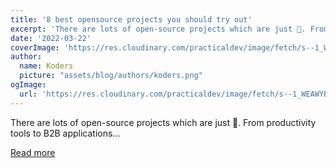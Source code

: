 ```yaml
---
title: '8 best opensource projects you should try out'
excerpt: 'There are lots of open-source projects which are just 🤯. From productivity tools to B2B applications...'
date: '2022-03-22'
coverImage: 'https://res.cloudinary.com/practicaldev/image/fetch/s--1_WEAWYB--/c_imagga_scale,f_auto,fl_progressive,h_420,q_auto,w_1000/https://dev-to-uploads.s3.amazonaws.com/uploads/articles/c73nbm817xia4u0cq7si.png'
author:
  name: Koders
  picture: "assets/blog/authors/koders.png"
ogImage:
  url: 'https://res.cloudinary.com/practicaldev/image/fetch/s--1_WEAWYB--/c_imagga_scale,f_auto,fl_progressive,h_420,q_auto,w_1000/https://dev-to-uploads.s3.amazonaws.com/uploads/articles/c73nbm817xia4u0cq7si.png'
---
```


There are lots of open-source projects which are just 🤯. From productivity tools to B2B applications...

[Read more](https://dev.to/itsrakesh/8-best-opensource-projects-you-should-try-out-1p1j)
